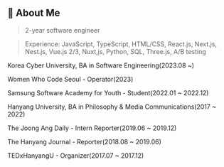 ## 🤍 About Me

> 2-year software engineer

> Experience: JavaScript, TypeScript, HTML/CSS, React.js, Next.js, Nest.js, Vue.js 2/3, Nuxt,js, Python, SQL, Three.js, A/B testing

<p>Korea Cyber University, BA in Software Engineering(2023.08 ~)
<p>Women Who Code Seoul - Operator(2023)</p>
<p>Samsung Software Academy for Youth - Student(2022.01 ~ 2022.12)</p>
<p>Hanyang University, BA in Philosophy & Media Communications(2017 ~ 2022)</p>
<p>The Joong Ang Daily - Intern Reporter(2019.06 ~ 2019.12)</p>
<p>The Hanyang Journal - Reporter(2018.08 ~ 2019.06)</p>
<p>TEDxHanyangU - Organizer(2017.07 ~ 2017.12)</p>
